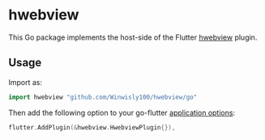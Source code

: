 # hwebview

This Go package implements the host-side of the Flutter [hwebview](https://github.com/Winwisly100/hwebview) plugin.

## Usage

Import as:

```go
import hwebview "github.com/Winwisly100/hwebview/go"
```

Then add the following option to your go-flutter [application options](https://github.com/go-flutter-desktop/go-flutter/wiki/Plugin-info):

```go
flutter.AddPlugin(&hwebview.HwebviewPlugin{}),
```
